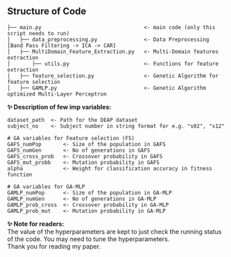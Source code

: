## Structure of Code
```text
├── main.py                                 <- main code (only this script needs to run)
│   ├── data_preprocessing.py               <- Data Preprocessing [Band Pass Filtering -> ICA -> CAR]
│   ├── MultiDomain_Feature_Extraction.py   <- Multi-Domain features extraction
│       ├── utils.py                        <- Functions for feature extraction
│   ├── feature_selection.py                <- Genetic Algorithm for feature selection
│   ├── GAMLP.py                            <- Genetic Algorithm optimized Multi-Layer Perceptron
```

**✨ Description of few imp variables:**
```
dataset_path  <- Path for the DEAP dataset
subject_no    <- Subject number in string format for e.g. "s02", "s12"

# GA variables for Feature selection (FS)
GAFS_numPop       <- Size of the population in GAFS
GAFS_numGen       <- No of generations in GAFS
GAFS_cross_prob   <- Crossover probability in GAFS
GAFS_mut_probb    <- Mutation probability in GAFS
alpha             <- Weight for classification accuracy in fitness function
	
# GA variables for GA-MLP
GAMLP_numPop      <- Size of the population in GA-MLP
GAMLP_numGen      <- No of generations in GA-MLP
GAMLP_prob_cross  <- Crossover probability in GA-MLP
GAMLP_prob_mut    <- Mutation probability in GA-MLP
```

**✨ Note for readers:**<br/>
The value of the hyperparameters are kept to just check the running status of the code. You may need to tune the hyperparameters.<br/>
Thank you for reading my paper.

